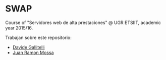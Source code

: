 # SWAP
Course of "Servidores web de alta prestaciones" @ UGR ETSIIT, academic year 2015/16.

Trabajan sobre este repositorio:
- [Davide Gallitelli](https://github.com/dgallitelli)
- [Juan Ramon Mossa](https://github.com/mjramon15)
